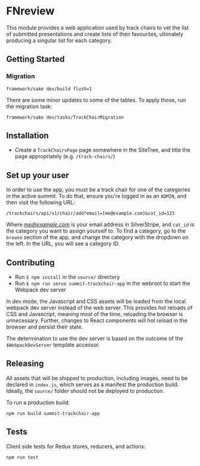 # FNreview

This module provides a web application used by track chairs to vet the list of submitted presentations and create lists of their favourites, ultimately producing a singular list for each category.

## Getting Started

### Migration

`framework/sake dev/build flush=1`

There are some minor updates to some of the tables. To apply those, run the migration task:

`framework/sake dev/tasks/TrackChairMigration`

## Installation

* Create a `TrackChairsPage` page somewhere in the SiteTree, and title the page appropriately (e.g. `/track-chairs/`)

## Set up your user

In order to use the app, you must be a track chair for one of the categories in the active summit. To do that, ensure you're logged in as an `ADMIN`, and then visit the following URL:

`/trackchairs/api/v1/chair/add?email=[me@example.com]&cat_id=123`

Where *me@example.com* is your email address in SilverStripe, and `cat_id` is the category you want to assign yourself to. To find a category, go to the `browse` section of the app, and change the category with the dropdown on the left. In the URL, you will see a category ID.


## Contributing

* Run `$ npm install` in the `source/` directory
* Run `$ npm run serve summit-trackchair-app` in the webroot to start the Webpack dev server

In dev mode, the Javascript and CSS assets will be loaded from the local webpack dev server instead of the web server.  This provides hot reloads of CSS and Javascript, meaning most of the time, reloading the browser is unnecessary. Further, changes to React components will hot reload in the browser and persist their state.

The determination to use the dev server is based on the outcome of the `$WebpackDevServer` template accessor.

## Releasing

All assets that will be shipped to production, including images, need to be declared in `index.js`, which serves as a manifest the production build. Ideally, the `source/` folder should not be deployed to production.

To run a production build:

`npm run build summit-trackchair-app`

## Tests

Client side tests for Redux stores, reducers, and actions:

`npm run test`